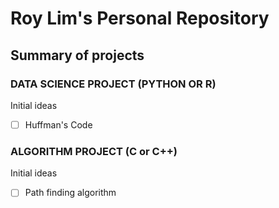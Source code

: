 # Roy Lim's Personal Repository

## Summary of projects

### DATA SCIENCE PROJECT (PYTHON OR R)

Initial ideas

- [ ] Huffman's Code

### ALGORITHM PROJECT (C or C++)

Initial ideas

- [ ] Path finding algorithm
